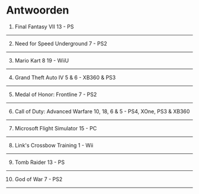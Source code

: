 # Antwoorden

1. Final Fantasy VII 13 - PS
-------------------------------
2. Need for Speed Underground 7 - PS2
-------------------------------
3. Mario Kart 8 19 - WiiU
-------------------------------   
4. Grand Theft Auto IV 5 & 6 - XB360 & PS3
-------------------------------   
5. Medal of Honor: Frontline 7 - PS2
-------------------------------   
6. Call of Duty: Advanced Warfare 10, 18, 6 & 5 - PS4, XOne, PS3 & XB360
-------------------------------   
7. Microsoft Flight Simulator 15 - PC
-------------------------------   
8. Link's Crossbow Training 1 - Wii
--------------------------------   
9.  Tomb Raider 13 - PS
--------------------------------    
10. God of War 7 - PS2
---------------------------------